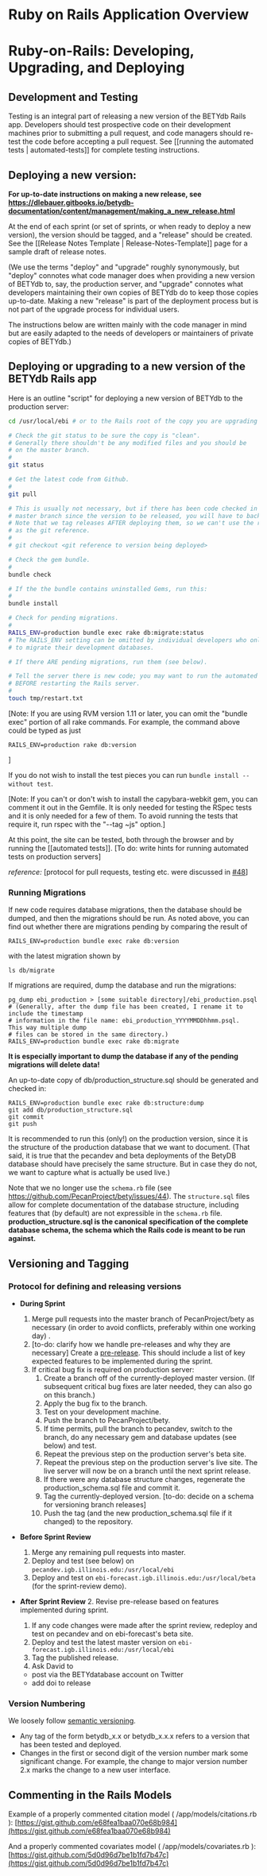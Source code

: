 # Ruby on Rails Application Overview

# Ruby-on-Rails: Developing, Upgrading, and Deploying

## Development and Testing

Testing is an integral part of releasing a new version of the BETYdb Rails app. Developers should test prospective code on their development machines prior to submitting a pull request, and code managers should re-test the code before accepting a pull request.  See [[running the automated tests | automated-tests]] for complete testing instructions.


## Deploying a new version:

**For up-to-date instructions on making a new release, see https://dlebauer.gitbooks.io/betydb-documentation/content/management/making_a_new_release.html**

At the end of each sprint (or set of sprints, or when ready to deploy a new version), the version should be tagged, and a "release" should be created.  See the [[Release Notes Template | Release-Notes-Template]] page for a sample draft of release notes.


(We use the terms "deploy" and "upgrade" roughly synonymously, but "deploy" connotes what code manager does when providing a new version of BETYdb to, say, the production server, and "upgrade" connotes what developers maintaining their own copies of BETYdb do to keep those copies up-to-date.  Making a new "release" is part of the deployment process but is not part of the upgrade process for individual users.

The instructions below are written mainly with the code manager in mind but are easily adapted to the needs of developers or maintainers of private copies of BETYdb.)


## Deploying or upgrading to a new version of the BETYdb Rails app

Here is an outline "script" for deploying a new version of BETYdb to the production server:

```bash
cd /usr/local/ebi # or to the Rails root of the copy you are upgrading

# Check the git status to be sure the copy is "clean".
# Generally there shouldn't be any modified files and you should be 
# on the master branch.
#
git status

# Get the latest code from Github.
#
git pull

# This is usually not necessary, but if there has been code checked in to the
# master branch since the version to be released, you will have to back up to it.
# Note that we tag releases AFTER deploying them, so we can't use the release tag
# as the git reference.
#
# git checkout <git reference to version being deployed>

# Check the gem bundle.
#
bundle check

# If the the bundle contains uninstalled Gems, run this:
#
bundle install

# Check for pending migrations.
#
RAILS_ENV=production bundle exec rake db:migrate:status
# The RAILS_ENV setting can be omitted by individual developers who only want
# to migrate their development databases.

# If there ARE pending migrations, run them (see below).

# Tell the server there is new code; you may want to run the automated tests
# BEFORE restarting the Rails server.
#
touch tmp/restart.txt
```

[Note: If you are using RVM version 1.11 or later, you can omit the "bundle exec" portion of all rake commands.  For example, the command above could be typed as just
```
RAILS_ENV=production rake db:version
```
]

If you do not wish to install the test pieces you can run `bundle install --without test`.

[Note: If you can't or don't wish to install the capybara-webkit gem, you can comment it out in the Gemfile.  It is only needed for testing the RSpec tests and it is only needed for a few of them.  To avoid running the tests that require it, run rspec with the "--tag ~js" option.]


At this point, the site can be tested, both through the browser and by running the [[automated tests]].  [To do: write hints for running automated tests on production servers]

_reference:_ [protocol for pull requests, testing etc. were discussed in [#48](https://github.com/PecanProject/bety/issues/48)]

### Running Migrations

If new code requires database migrations, then the database should be
dumped, and then the migrations should be run.  As noted above, you can find out whether there are migrations pending by comparing the result of
```
RAILS_ENV=production bundle exec rake db:version
```
with the latest migration shown by
```
ls db/migrate
```
If migrations are required, dump the database and run the migrations:
```
pg_dump ebi_production > [some suitable directory]/ebi_production.psql
# (Generally, after the dump file has been created, I rename it to include the timestamp 
# information in the file name: ebi_production_YYYYMMDDhhmm.psql.  This way multiple dump 
# files can be stored in the same directory.)
RAILS_ENV=production bundle exec rake db:migrate
```

**It is especially important to dump the database if any of the pending migrations will delete data!**

An up-to-date copy of db/production_structure.sql should be generated and checked in:

```
RAILS_ENV=production bundle exec rake db:structure:dump
git add db/production_structure.sql
git commit
git push
```

It is recommended to run this (only!) on the production version, since
it is the structure of the production database that we want to
document.  (That said, it is true that the pecandev and beta
deployments of the BetyDB database should have precisely the same
structure.  But in case they do not, we want to capture what is
actually be used live.)

Note that we no longer use the `schema.rb` file (see https://github.com/PecanProject/bety/issues/44).  The `structure.sql` files allow for complete documentation of the database structure, including features that (by default) are not expressible in the `schema.rb` file.  <strong>production_structure.sql is the canonical specification of the complete database schema, the schema which the Rails code is meant to be run against.</strong>

## Versioning and Tagging

### Protocol for defining and releasing versions

* **During Sprint**

  1. Merge pull requests into the master branch of PecanProject/bety as
  necessary (in order to avoid conflicts, preferably within one working
  day) .
  1. [to-do: clarify how we handle pre-releases and why they are necessary] Create a [pre-release](https://github.com/PecanProject/bety/releases/new). This should include a list of key expected features to be implemented during the sprint.
  1. If critical bug fix is required on production server:
      1. Create a branch off of the currently-deployed master version.  (If subsequent critical bug fixes are later needed, they can also go on this branch.)
      1. Apply the bug fix to the branch.
      1. Test on your development machine.
      1. Push the branch to PecanProject/bety.
      1. If time permits, pull the branch to pecandev, switch to the branch, do any necessary gem and database updates (see below) and test.
      1. Repeat the previous step on the production server's beta site.
      1. Repeat the previous step on the production server's live site.  The live server will now be on a branch until the next sprint release.
      1. If there were any database structure changes, regenerate the production\_schema.sql file and commit it.
      1. Tag the currently-deployed version. [to-do: decide on a schema for versioning branch releases]
      1. Push the tag (and the new production_schema.sql file if it changed) to the repository.
* **Before Sprint Review**
  1. Merge any remaining pull requests into master.
  1. Deploy and test (see below) on `pecandev.igb.illinois.edu:/usr/local/ebi`
  2. Deploy and test on `ebi-forecast.igb.illinois.edu:/usr/local/beta` (for the sprint-review demo).
* **After Sprint Review**
  2. Revise pre-release based on features implemented during sprint.
  1. If any code changes were made after the sprint review, redeploy and test on pecandev and on ebi-forecast's beta site.
  1. Deploy and test the latest master version on `ebi-forecast.igb.illinois.edu:/usr/local/ebi`
  3. Tag the published release.
  1. Ask David to 
    * post via the BETYdatabase account on Twitter
    * add doi to release 


### Version Numbering

We loosely follow [semantic versioning](http://semver.org/).

* Any tag of the form betydb\_x.x or betydb\_x.x.x refers to a version that has been tested and deployed.
* Changes in the first or second digit of the version number mark some
  significant change.  For example, the change to major version number
  2.x marks the change to a new user interface.

## Commenting in the Rails Models


Example of a properly commented citation model (
/app/models/citations.rb ):
[https://gist.github.com/e68fea1baa070e68b984](https://gist.github.com/e68fea1baa070e68b984)

And a properly commented covariates model ( /app/models/covariates.rb
):
[https://gist.github.com/5d0d96d7be1b1fd7b47c](https://gist.github.com/5d0d96d7be1b1fd7b47c)